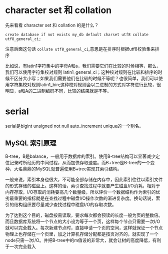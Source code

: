 # character set 和 collation

先来看看 character set 和 collation 的是什么？

`create database if not exists my_db default charset utf8 collate utf8_general_ci;`

注意后面这句话 `collate utf8_general_ci`,意思是在排序时根据utf8校验集来排序


比如说，有latin1字符集中的字母A和a，我们需要它们在比较的时候相等，那么，我们可以使用字符集校对规则 latin1_general_ci；这种校对规则在比较和排序的时候不区分大小写；如果我们需要他们在比较的时候不等呢？也很简单，我们可以使用字符集校对规则latin1_bin;这种校对规则会以二进制的方式对字符进行比较，很明显，a和A的二进制编码不同，比较的结果就是不等。


# serial
serial是bigint unsigned not null auto_increment unique的一个别名。




## MySQL 索引原理

B-tree，B是balance，一般用于数据库的索引。使用B-tree结构可以显著减少定位记录时所经历的中间过程，从而加快存取速度。而B+tree是B-tree的一个变种，大名鼎鼎的MySQL就普遍使用B+tree实现其索引结构。

一般来说，索引本身也很大，不可能全部存储在内存中，因此索引往往以索引文件的形式存储的磁盘上。这样的话，索引查找过程中就要产生磁盘I/O消耗，相对于内存存取，I/O存取的消耗要高几个数量级，所以评价一个数据结构作为索引的优劣最重要的指标就是在查找过程中磁盘I/O操作次数的渐进复杂度。换句话说，索引的结构组织要尽量减少查找过程中磁盘I/O的存取次数。

为了达到这个目的，磁盘按需读取，要求每次都会预读的长度一般为页的整数倍。而且数据库系统将一个节点的大小设为等于一个页，这样每个节点只需要一次I/O就可以完全载入。每次新建节点时，直接申请一个页的空间，这样就保证一个节点物理上也存储在一个页里，加之计算机存储分配都是按页对齐的，就实现了一个node只需一次I/O。并把B-tree中的m值设的非常大，就会让树的高度降低，有利于一次完全载入


